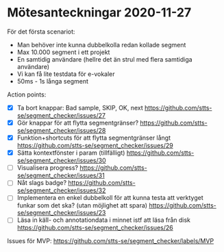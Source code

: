 # Mötesanteckningar 2020-11-27

För det första scenariot:
* Man behöver inte kunna dubbelkolla redan kollade segment
* Max 10.000 segment i ett projekt
* En samtidig användare (hellre det än strul med flera samtidiga användare)
* Vi kan få lite testdata för e-vokaler
* 50ms - 1s långa segment

Action points:
- [x] Ta bort knappar: Bad sample, SKIP, OK, next https://github.com/stts-se/segment_checker/issues/27
- [x] Gör knappar för att flytta segmentgränser? https://github.com/stts-se/segment_checker/issues/28
- [x] Funktion+shortcuts för att flytta segmentgränser långt https://github.com/stts-se/segment_checker/issues/29
- [x] Sätta kontextfönster i param (tillfälligt) https://github.com/stts-se/segment_checker/issues/30
- [ ] Visualisera progress? https://github.com/stts-se/segment_checker/issues/31
- [ ] Nåt slags badge? https://github.com/stts-se/segment_checker/issues/32
- [ ] Implementera en enkel dubbelkoll för att kunna testa att verktyget funkar som det ska? (utan möjlighet att spara) https://github.com/stts-se/segment_checker/issues/23
- [ ] Läsa in käll- och annotationdata i minnet istf att läsa från disk https://github.com/stts-se/segment_checker/issues/26

Issues för MVP: https://github.com/stts-se/segment_checker/labels/MVP

